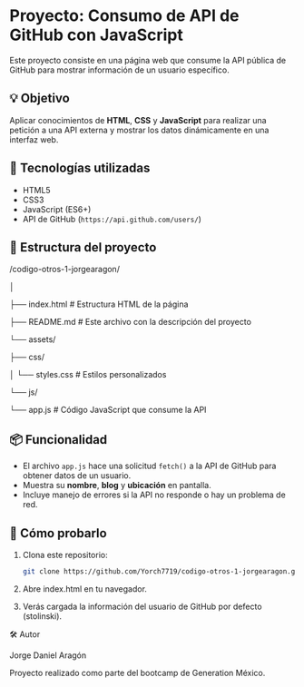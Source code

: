 # Proyecto: Consumo de API de GitHub con JavaScript

Este proyecto consiste en una página web que consume la API pública de GitHub para mostrar información de un usuario específico.

## 💡 Objetivo

Aplicar conocimientos de **HTML**, **CSS** y **JavaScript** para realizar una petición a una API externa y mostrar los datos dinámicamente en una interfaz web.

## 🔧 Tecnologías utilizadas

- HTML5
- CSS3
- JavaScript (ES6+)
- API de GitHub (`https://api.github.com/users/`)

## 🧩 Estructura del proyecto

/codigo-otros-1-jorgearagon/

│

├── index.html # Estructura HTML de la página

├── README.md # Este archivo con la descripción del proyecto

└── assets/

├── css/

│ └── styles.css # Estilos personalizados

└── js/

└── app.js # Código JavaScript que consume la API



## 📦 Funcionalidad

- El archivo `app.js` hace una solicitud `fetch()` a la API de GitHub para obtener datos de un usuario.
- Muestra su **nombre**, **blog** y **ubicación** en pantalla.
- Incluye manejo de errores si la API no responde o hay un problema de red.

## 🚀 Cómo probarlo

1. Clona este repositorio:
   ```bash
   git clone https://github.com/Yorch7719/codigo-otros-1-jorgearagon.git

2. Abre index.html en tu navegador.

3. Verás cargada la información del usuario de GitHub por defecto (stolinski).

🛠️ Autor

Jorge Daniel Aragón

Proyecto realizado como parte del bootcamp de Generation México.
